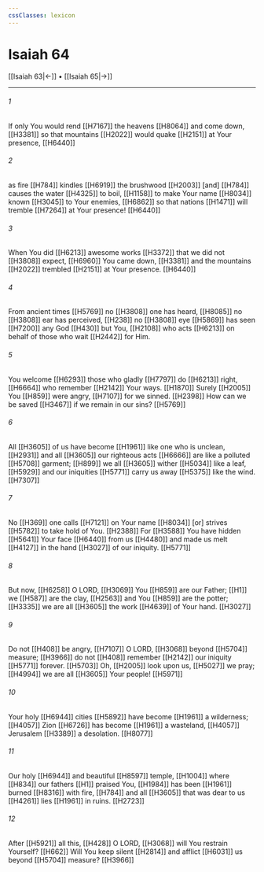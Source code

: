 ```yaml
---
cssClasses: lexicon
---
```


# Isaiah 64

[[Isaiah 63|←]] • [[Isaiah 65|→]]

---

###### 1
If only  You would rend [[H7167]] the heavens [[H8064]] and come down, [[H3381]] so that mountains [[H2022]] would quake [[H2151]] at Your presence, [[H6440]]

###### 2
as fire [[H784]] kindles [[H6919]] the brushwood [[H2003]] [and] [[H784]] causes the water [[H4325]] to boil, [[H1158]] to make Your name [[H8034]] known [[H3045]] to Your enemies, [[H6862]] so that nations [[H1471]] will tremble [[H7264]] at Your presence! [[H6440]]

###### 3
When You did [[H6213]] awesome works [[H3372]] that we did not [[H3808]] expect, [[H6960]] You came down, [[H3381]] and the mountains [[H2022]] trembled [[H2151]] at Your presence. [[H6440]]

###### 4
From ancient times [[H5769]] no [[H3808]] one has heard, [[H8085]] no [[H3808]] ear has perceived, [[H238]] no [[H3808]] eye [[H5869]] has seen [[H7200]] any God [[H430]] but You, [[H2108]] who acts [[H6213]] on behalf of those who wait [[H2442]] for Him. 

###### 5
You welcome [[H6293]] those who gladly [[H7797]] do [[H6213]] right, [[H6664]] who remember [[H2142]] Your ways. [[H1870]] Surely [[H2005]] You [[H859]] were angry, [[H7107]] for we sinned. [[H2398]] How can we be saved [[H3467]] if we remain in our sins? [[H5769]]

###### 6
All [[H3605]] of us have become [[H1961]] like one who is unclean, [[H2931]] and all [[H3605]] our righteous acts [[H6666]] are like a polluted [[H5708]] garment; [[H899]] we all [[H3605]] wither [[H5034]] like a leaf, [[H5929]] and our iniquities [[H5771]] carry us away [[H5375]] like the wind. [[H7307]]

###### 7
No [[H369]] one calls [[H7121]] on Your name [[H8034]] [or] strives [[H5782]] to take hold of You. [[H2388]] For [[H3588]] You have hidden [[H5641]] Your face [[H6440]] from us [[H4480]] and made us melt [[H4127]] in the hand [[H3027]] of our iniquity. [[H5771]]

###### 8
But now, [[H6258]] O LORD, [[H3069]] You [[H859]] are our Father; [[H1]] we [[H587]] are the clay, [[H2563]] and You [[H859]] are the potter; [[H3335]] we are all [[H3605]] the work [[H4639]] of Your hand. [[H3027]]

###### 9
Do not [[H408]] be angry, [[H7107]] O LORD, [[H3068]] beyond [[H5704]] measure; [[H3966]] do not [[H408]] remember [[H2142]] our iniquity [[H5771]] forever. [[H5703]] Oh, [[H2005]] look upon us, [[H5027]] we pray; [[H4994]] we are all [[H3605]] Your people! [[H5971]]

###### 10
Your holy [[H6944]] cities [[H5892]] have become [[H1961]] a wilderness; [[H4057]] Zion [[H6726]] has become [[H1961]] a wasteland, [[H4057]] Jerusalem [[H3389]] a desolation. [[H8077]]

###### 11
Our holy [[H6944]] and beautiful [[H8597]] temple, [[H1004]] where [[H834]] our fathers [[H1]] praised You, [[H1984]] has been [[H1961]] burned [[H8316]] with fire, [[H784]] and all [[H3605]] that was dear to us [[H4261]] lies [[H1961]] in ruins. [[H2723]]

###### 12
After [[H5921]] all this, [[H428]] O LORD, [[H3068]] will You restrain Yourself? [[H662]] Will You keep silent [[H2814]] and afflict [[H6031]] us beyond [[H5704]] measure? [[H3966]]

